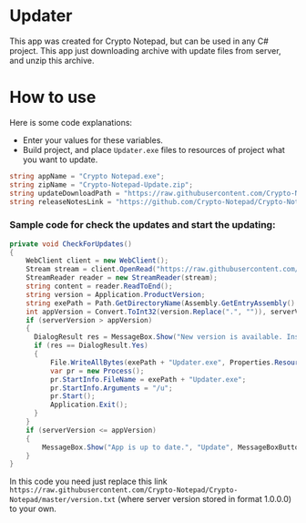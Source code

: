 # Updater
This app was created for Crypto Notepad, but can be used in any C# project. This app just downloading archive with update files from server, and unzip this archive.

# How to use
Here is some code explanations:
* Enter your values for these variables.
* Build project, and place `Updater.exe` files to resources of project what you want to update.

```csharp
string appName = "Crypto Notepad.exe";
string zipName = "Crypto-Notepad-Update.zip";
string updateDownloadPath = "https://raw.githubusercontent.com/Crypto-Notepad/Crypto-Notepad/master/Crypto-Notepad-Update.zip";
string releaseNotesLink = "https://github.com/Crypto-Notepad/Crypto-Notepad/wiki/Release-Notes";
```

### Sample code for check the updates and start the updating:

```csharp
private void CheckForUpdates()
{
    WebClient client = new WebClient();
    Stream stream = client.OpenRead("https://raw.githubusercontent.com/Crypto-Notepad/Crypto-Notepad/master/version.txt");
    StreamReader reader = new StreamReader(stream);
    string content = reader.ReadToEnd();
    string version = Application.ProductVersion;
    string exePath = Path.GetDirectoryName(Assembly.GetEntryAssembly().Location) + @"\";
    int appVersion = Convert.ToInt32(version.Replace(".", "")), serverVersion = Convert.ToInt32(content.Replace(".", ""));
    if (serverVersion > appVersion)
    {
      DialogResult res = MessageBox.Show("New version is available. Install it now?", "Update", MessageBoxButtons.YesNo, MessageBoxIcon.Information);
      if (res == DialogResult.Yes)
      {
          File.WriteAllBytes(exePath + "Updater.exe", Properties.Resources.Updater);
          var pr = new Process();
          pr.StartInfo.FileName = exePath + "Updater.exe";
          pr.StartInfo.Arguments = "/u";
          pr.Start();
          Application.Exit();
      }          
    }
    if (serverVersion <= appVersion)
    {        
        MessageBox.Show("App is up to date.", "Update", MessageBoxButtons.OK, MessageBoxIcon.Information);
    }
}      
```
In this code you need just replace this link `https://raw.githubusercontent.com/Crypto-Notepad/Crypto-Notepad/master/version.txt` (where server version stored in format 1.0.0.0) to your own.
